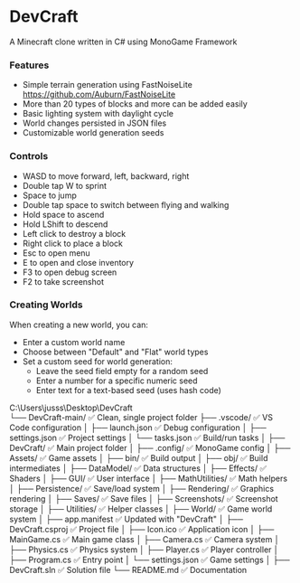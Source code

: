 # DevCraft
A Minecraft clone written in C# using MonoGame Framework

### Features

* Simple terrain generation using FastNoiseLite https://github.com/Auburn/FastNoiseLite
* More than 20 types of blocks and more can be added easily
* Basic lighting system with daylight cycle
* World changes persisted in JSON files
* Customizable world generation seeds

### Controls

* WASD to move forward, left, backward, right
* Double tap W to sprint
* Space to jump
* Double tap space to switch between flying and walking
* Hold space to ascend
* Hold LShift to descend
* Left click to destroy a block
* Right click to place a block
* Esc to open menu
* E to open and close inventory
* F3 to open debug screen
* F2 to take screenshot

### Creating Worlds

When creating a new world, you can:
* Enter a custom world name
* Choose between "Default" and "Flat" world types
* Set a custom seed for world generation:
  - Leave the seed field empty for a random seed
  - Enter a number for a specific numeric seed
  - Enter text for a text-based seed (uses hash code)











































































C:\Users\jusss\Desktop\DevCraft\
└── DevCraft-main/                           ✅ Clean, single project folder
    ├── .vscode/                             ✅ VS Code configuration
    │   ├── launch.json                      ✅ Debug configuration
    │   ├── settings.json                    ✅ Project settings
    │   └── tasks.json                       ✅ Build/run tasks
    │
    ├── DevCraft/                            ✅ Main project folder
    │   ├── .config/                         ✅ MonoGame config
    │   ├── Assets/                          ✅ Game assets
    │   ├── bin/                             ✅ Build output
    │   ├── obj/                             ✅ Build intermediates
    │   ├── DataModel/                       ✅ Data structures
    │   ├── Effects/                         ✅ Shaders
    │   ├── GUI/                             ✅ User interface
    │   ├── MathUtilities/                   ✅ Math helpers
    │   ├── Persistence/                     ✅ Save/load system
    │   ├── Rendering/                       ✅ Graphics rendering
    │   ├── Saves/                           ✅ Save files
    │   ├── Screenshots/                     ✅ Screenshot storage
    │   ├── Utilities/                       ✅ Helper classes
    │   ├── World/                           ✅ Game world system
    │   ├── app.manifest                     ✅ Updated with "DevCraft"
    │   ├── DevCraft.csproj                  ✅ Project file
    │   ├── Icon.ico                         ✅ Application icon
    │   ├── MainGame.cs                      ✅ Main game class
    │   ├── Camera.cs                        ✅ Camera system
    │   ├── Physics.cs                       ✅ Physics system
    │   ├── Player.cs                        ✅ Player controller
    │   ├── Program.cs                       ✅ Entry point
    │   └── settings.json                    ✅ Game settings
    │
    ├── DevCraft.sln                         ✅ Solution file
    └── README.md                            ✅ Documentation